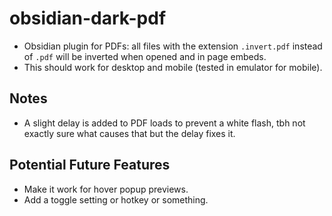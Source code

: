# obsidian-dark-pdf

- Obsidian plugin for PDFs: all files with the extension `.invert.pdf` instead of `.pdf` will be inverted when opened and in page embeds.
- This should work for desktop and mobile (tested in emulator for mobile).

## Notes

- A slight delay is added to PDF loads to prevent a white flash, tbh not exactly sure what causes that but the delay fixes it.

## Potential Future Features

- Make it work for hover popup previews.
- Add a toggle setting or hotkey or something.